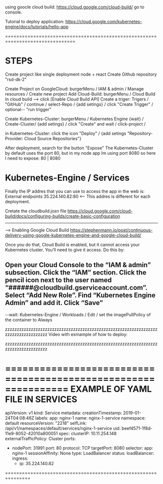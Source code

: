 
using goocle cloud build: 
https://cloud.google.com/cloud-build/
go to console.


Tutorial to deploy application:
https://cloud.google.com/kubernetes-engine/docs/tutorials/hello-app


===============================================================================
# STEPS
Create project like single deployment node + react
Create Github repository "rsd-dk-2"

Create Project on GoogleCloud: burgerMenu / IAM & admin / Manage resources / Create new project
Add  Cloud-Build: burgerMenu / Cloud Build
In cloud build  -->  click [Enable Cloud Build API]
Create a triger: Trigers / "GitHub" / continue / select-Repo / {add setings} / click "Create Trigger" / optional-- "run trigger"

Create Kubernetes-Cluster: burgerMenu / Kubernetes Engine {wait} / Create-Cluster/ {add setings} / click "Create" and wait / click-project / 

in Kubernetes-Cluster: click the icon "Deploy" / {add setings "Repository-Provider: Cloud Source Repositories"}

After deployment, search for the button "Expose"
    The Kubernetes-Cluster by default uses the port 80, but in my node app Im using port 8080 
    so here I need to expose: 80 | 8080

# Kubernetes-Engine / Services
Finally the IP addres that you can use to access the app in the web is: 
External endpoints 35.224.140.82:80   <-- This addres is different for each deployment.


Cretate the cloudbuild.josn file    https://cloud.google.com/cloud-build/docs/configuring-builds/create-basic-configuration

---------------------------------------------
 -->  Enabling Google Cloud Build
https://stephenmann.io/post/continuous-delivery-using-google-kubernetes-engine-and-google-cloud-build/

Once you do that, Cloud Build is enabled, but it cannot access your Kubernetes cluster. You’ll need to give it access. Do this by:

Open your Cloud Console to the “IAM & admin” subsection.
Click the “IAM” section.
Click the pencil icon next to the user named “######@cloudbuild.gserviceaccount.com”.
Select “Add New Role”.
Find “Kubernetes Engine Admin” and add it.
Click “Save”
---------------------------------------------


--wait:
  Kubernetes-Engine / Workloads / Edit / set the imagePullPolicy of the container to Always


zzzzzzzzzzzzzzzzzzzzzzzzzzzzzzzzzzzzzzzzzzzzzzzzzzzzzzzzzzzzzzzzzzzzzzzzzzzzzzzzzzz
Video with exmample of how to deploy:


zzzzzzzzzzzzzzzzzzzzzzzzzzzzzzzzzzzzzzzzzzzzzzzzzzzzzzzzzzzzzzzzzzzzzzzzzzzzzzzzzzz




===============================================================
    EXAMPLE OF YAML FILE IN SERVICES 
===============================================================
apiVersion: v1
kind: Service
metadata:
  creationTimestamp: 2019-01-24T04:08:46Z
  labels:
    app: nginx-1
  name: nginx-1-service
  namespace: default
  resourceVersion: "2218"
  selfLink: /api/v1/namespaces/default/services/nginx-1-service
  uid: beef4571-1f8d-11e9-8052-42010a800051
spec:
  clusterIP: 10.11.254.148
  externalTrafficPolicy: Cluster
  ports:
  - nodePort: 31991
    port: 80
    protocol: TCP
    targetPort: 8080
  selector:
    app: nginx-1
  sessionAffinity: None
  type: LoadBalancer
status:
  loadBalancer:
    ingress:
    - ip: 35.224.140.82

===============================================================